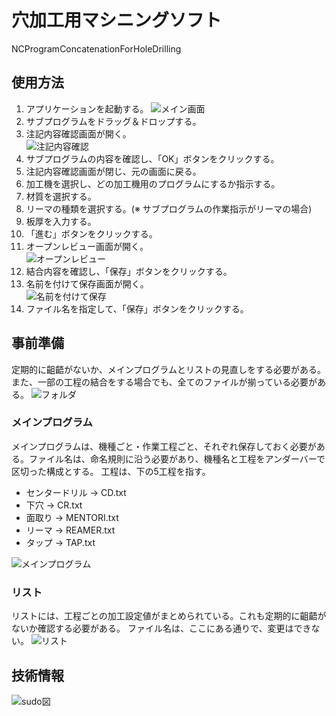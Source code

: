 # 穴加工用マシニングソフト

NCProgramConcatenationForHoleDrilling

## 使用方法

1. アプリケーションを起動する。
![メイン画面](images/MainWindow.png)
2. サブプログラムをドラッグ＆ドロップする。
3. 注記内容確認画面が開く。<br />
![注記内容確認](images/NotationContentConfirmation.png)
4. サブプログラムの内容を確認し、「OK」ボタンをクリックする。
5. 注記内容確認画面が閉じ、元の画面に戻る。
6. 加工機を選択し、どの加工機用のプログラムにするか指示する。
7. 材質を選択する。
8. リーマの種類を選択する。(※ サブプログラムの作業指示がリーマの場合)
9. 板厚を入力する。
10. 「進む」ボタンをクリックする。
11. オープンレビュー画面が開く。<br />
![オープンレビュー](images/Preview.png)
12. 結合内容を確認し、「保存」ボタンをクリックする。
13. 名前を付けて保存画面が開く。<br />
![名前を付けて保存](images/FileSavingDialog.png)
14. ファイル名を指定して、「保存」ボタンをクリックする。

## 事前準備

定期的に齟齬がないか、メインプログラムとリストの見直しをする必要がある。
また、一部の工程の結合をする場合でも、全てのファイルが揃っている必要がある。
![フォルダ](images/ApplicationDirectory.png)

### メインプログラム

メインプログラムは、機種ごと・作業工程ごと、それぞれ保存しておく必要がある。ファイル名は、命名規則に沿う必要があり、機種名と工程をアンダーバーで区切った構成とする。
工程は、下の5工程を指す。

* センタードリル → CD.txt
* 下穴 → CR.txt
* 面取り → MENTORI.txt
* リーマ → REAMER.txt
* タップ → TAP.txt

![メインプログラム](images/MainProgramsDirectory.png)

### リスト

リストには、工程ごとの加工設定値がまとめられている。これも定期的に齟齬がないか確認する必要がある。
ファイル名は、ここにある通りで、変更はできない。
![リスト](images/ListsDirectory.png)

## 技術情報

![sudo図](images/sudoDiagram.png)
